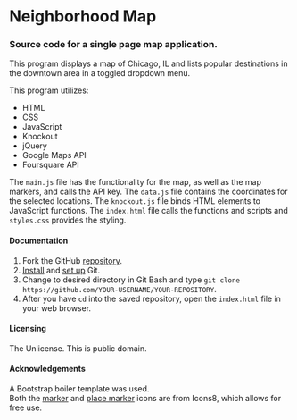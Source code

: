 # Neighborhood Map

### Source code for a single page map application.
This program displays a map of Chicago, IL and lists popular destinations in the downtown area in a toggled dropdown menu.

This program utilizes:
* HTML
* CSS
* JavaScript
* Knockout
* jQuery
* Google Maps API
* Foursquare API

The `main.js` file has the functionality for the map, as well as the map markers, and calls the API key. The `data.js` file contains the coordinates for the selected locations. The `knockout.js` file binds HTML elements to JavaScript functions. The `index.html` file calls the functions and scripts and `styles.css` provides the styling.

#### Documentation
1. Fork the GitHub [repository](https://github.com/mejeter/neighborhood-map.git).
2. [Install](https://git-scm.com/downloads) and [set up](https://git-scm.com/book/en/v2/Getting-Started-First-Time-Git-Setup) Git.
3. Change to desired directory in Git Bash and type `git clone https://github.com/YOUR-USERNAME/YOUR-REPOSITORY`.
4. After you have `cd` into the saved repository, open the `index.html` file in your web browser.

#### Licensing
The Unlicense. This is public domain.

#### Acknowledgements
A Bootstrap boiler template was used.  
Both the [marker](https://icons8.com/icon/13800/marker) and [place marker](https://icons8.com/icon/13778/place-marker) icons are from Icons8, which allows for free use.
